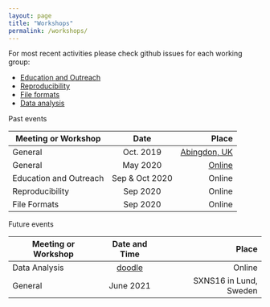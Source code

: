 ```yaml
---
layout: page
title: "Workshops"
permalink: /workshops/
---
```

For most recent activities please check github issues for each working group:
- [Education and Outreach](https://github.com/reflectivity/edu_outreach/issues)
- [Reproducibility](https://github.com/reflectivity//reproducibility/issues)
- [File formats](https://github.com/reflectivity/file_format/issues)
- [Data analysis](https://github.com/reflectivity/analysis/issues)


Past events 

| Meeting or Workshop |      Date      |  Place | 
|----------|:-------------:|------:|
| General | Oct. 2019 |  [Abingdon, UK](https://reflectivity.github.io/workshop_2019/)|
| General | May 2020 |   [Online](https://reflectivity.github.io/workshop_2020/)  | 
| Education and Outreach | Sep & Oct 2020 | Online |
| Reproducibility | Sep 2020 | Online  |
| File Formats | Sep 2020 | Online |

Future events

|  Meeting or Workshop | Date and Time   |      Place      | 
|----------|:-------------:|------:|
|  Data Analysis |[doodle](https://doodle.com/poll/4ameykdmwriwcr53)| Online |
|  General | June 2021 | SXNS16 in Lund, Sweden|

